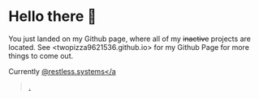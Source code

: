 # Hello there 👋

You just landed on my Github page, where all of my ~~inactive~~ projects are located.
See <twopizza9621536.github.io> for my Github Page for more things to come out.

Currently
<a
  rel="me"
  href="https://social.restless.systems/@TwoPizza9621536"
    >@restless.systems</a
>.

